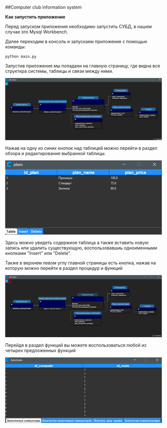 ##Computer club information system


**Как запустить приложение**

Перед запуском приложения необходимо запустить СУБД, в нашем случае это Mysql Workbench.

Далее переходим в консоль и запускаем приложение с помощью команды:

```buildoutcfg
python main.py
```

Запустив приложение мы попадаеи на главную страницу, где видна вся структкра системы, таблицы и связи между ними.

![Изображение](assets/Screenshot_1.png "Структура")

Нажав на одну из синих кнопок над таблицей можно перейти в раздел обзора и редактирования выбранной таблицы.

![Изображение](assets\Screenshot_2.png "Таблица")

Здесь можно увидеть содержиое таблица а также вставить новую запись или удалить существующую, воспользовавшиь одноименными кнопками "Insert" или "Delete".

Также в верхнем левом углу главной страницы есть кнопка, нажав на которую можно перейти в раздел процедур и функций

![Изображение](assets\Screenshot_3.png "Функции")

Перейдя в раздел функций вы можете воспользоваться любой из четырех предложенных функций

![Изображение](assets\Screenshot_4.png "Функции2")
